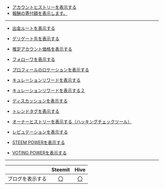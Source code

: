 
* [アカウントヒストリーを表示する](https://ojagggyo.github.io/steemitapi/getaccounthistory.html)
* [報酬の寄付額を表示します。](https://ojagggyo.github.io/steemitapi/benefactor.html)

 
---
* [出金ルートを表示する](https://ojagggyo.github.io/steemitapi/getwithdrawroutes.html)
* [デリゲート先を表示する](https://ojagggyo.github.io/steemitapi/getvestingdelegations.html)
* [推定アカウント価格を表示する](https://ojagggyo.github.io/steemitapi/estimateAccountValue.html)
* [フォローワを表示する](https://ojagggyo.github.io/steemitapi/getfollowers.html)
* [プロフィールのロケーションを表示する](https://ojagggyo.github.io/steemitapi/profile_location.html)
* [キュレーションリワードを表示する](https://ojagggyo.github.io/steemitapi/curationrewards.html)
* [キュレーションリワードを表示する２](https://ojagggyo.github.io/steemitapi/curationrewards2.html)

* [ディスカッションを表示する](https://ojagggyo.github.io/steemitapi/getdiscussionsbycreated.html)
* [トレンドタグを表示する](https://ojagggyo.github.io/steemitapi/gettrendingtags.html)
* [オーナーヒストリーを表示する（ハッキングチェックツール）](https://ojagggyo.github.io/steemitapi/ownerhistory.html)
* [レピュテーションを表示する](https://ojagggyo.github.io/steemitapi/reputation.html#yasu)
* [STEEM POWERを表示する](https://ojagggyo.github.io/steemitapi/steempower.html)
* [VOTING POWERを表示する](https://ojagggyo.github.io/steemitapi/votingpower.html)

---
||Steemit|Hive|
|-----|:-----:|:-----:|
|ブログを表示する|[〇](https://ojagggyo.github.io/steemitapi/getblog.html)|[〇](https://ojagggyo.github.io/steemitapi/hive/getblog.html)|
